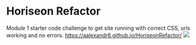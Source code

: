 # Horiseon Refactor
Module 1 starter code challenge to get site running with correct CSS, urls working and no errors.
https://aalexandr6.github.io/HoriseonRefactor/
<img src= "assets/screenshot.png">

